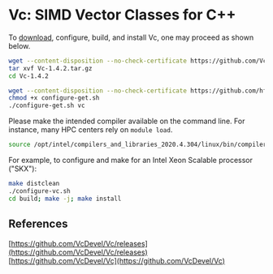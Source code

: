 # Vc: SIMD Vector Classes for C++

To [download](https://github.com/VcDevel/Vc/releases/latest), configure, build, and install Vc, one may proceed as shown below.

```bash
wget --content-disposition --no-check-certificate https://github.com/VcDevel/Vc/archive/refs/tags/1.4.2.tar.gz
tar xvf Vc-1.4.2.tar.gz
cd Vc-1.4.2

wget --content-disposition --no-check-certificate https://github.com/hfp/xconfigure/raw/master/configure-get.sh
chmod +x configure-get.sh
./configure-get.sh vc
```

Please make the intended compiler available on the command line. For instance, many HPC centers rely on `module load`.

```bash
source /opt/intel/compilers_and_libraries_2020.4.304/linux/bin/compilervars.sh intel64
```

For example, to configure and make for an Intel Xeon Scalable processor ("SKX"):

```bash
make distclean
./configure-vc.sh
cd build; make -j; make install
```

## References

[https://github.com/VcDevel/Vc/releases](https://github.com/VcDevel/Vc/releases)  
[https://github.com/VcDevel/Vc](https://github.com/VcDevel/Vc)

